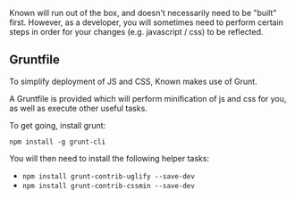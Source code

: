 
Known will run out of the box, and doesn't necessarily need to be "built" first. However, as a developer, you will sometimes need to perform certain steps in order for your changes (e.g. javascript / css) to be reflected.

## Gruntfile

To simplify deployment of JS and CSS, Known makes use of Grunt. 

A Gruntfile is provided which will perform minification of js and css for you, as well as execute other useful tasks.

To get going, install grunt:

```npm install -g grunt-cli```

You will then need to install the following helper tasks:

* ```npm install grunt-contrib-uglify --save-dev```
* ```npm install grunt-contrib-cssmin --save-dev```